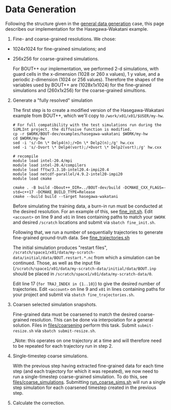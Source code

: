 # Data Generation

Following the structure given in the [general data generation](ML_training.md) case, this page describes our implementation for the Hasegawa-Wakatani example.

1. Fine- and coarse-grained resolutions. We chose:
 - 1024x1024 for fine-grained simulations; and
 - 256x256 for coarse-grained simulations.

    For BOUT++ our implementation, we performed 2-d simulations, with guard cells in the x-dimension (1028 or 260 x values), 1 y value, and a periodic z-dimension (1024 or 256 values). Therefore the shapes of the variables used by BOUT++ are (1028x1x1024) for the fine-grained simulations and (260x1x256) for the coarse-grained simultions.

2. Generate a "fully resolved" simulation

    The first step is to create a modified version of the Hasegawa-Wakatani example from BOUT++, which we'll copy to `/work/x01/x01/$USER/my-hw`.

    ```shell
    # For full compatibility with the test simulations run during the SiMLInt project, the diffusive function is modified.
    cp -r $WORK/BOUT-dev/examples/hasegawa-wakatani $WORK/my-hw
    cd $WORK/my-hw
    sed -i 's/-Dn \* Delp4(n);/+Dn \* Delp2(n);/g' hw.cxx
    sed -i 's/-Dvort \* Delp4(vort);/+Dvort \* Delp2(vort);/g' hw.cxx

    # recompile
    module load intel-20.4/mpi
    module load intel-20.4/compilers
    module load fftw/3.3.10-intel20.4-impi20.4
    module load netcdf-parallel/4.9.2-intel20-impi20
    module load cmake

    cmake . -B build -Dbout++_DIR=../BOUT-dev/build -DCMAKE_CXX_FLAGS=-std=c++17 -DCMAKE_BUILD_TYPE=Release
    cmake --build build --target hasegawa-wakatani
    ```
    
    Before simulating the training data, a burn-in run must be conducted at the desired resolution. For an example of this, see [fine_init.sh](../files/data-generation/fine_init.sh). Edit `<account>` on line 9 and `x01` in lines containing paths to match your `$WORK` and desired `/scratch` locations and submit via `sbatch fine_init.sh`.

    Following that, we run a number of sequentially trajectories to generate fine-grained ground-truth data. See [fine_trajectories.sh](../files/data-generation/fine_trajectories.sh)

    The initial simulation produces "restart files", `/scratch/space1/x01/data/my-scratch-data/initial/data/BOUT.restart.*.nc` from which a simulation can be continued. Those, as well as the input file (`/scratch/space1/x01/data/my-scratch-data/initial/data/BOUT.inp` should be placed in `/scratch/space1/x01/data/my-scratch-data/0`.

    Edit line 17 (`for TRAJ_INDEX in {1..10}`) to give the desired number of trajectories. Edit `<account>` on line 9 and `x01` in lines containing paths for your project and submit via `sbatch fine_trajectories.sh`.

3. Coarsen selected simulation snapshots.

    Fine-grained data must be coarsened to match the desired coarse-grained resolution. This can be done via interpolation for a general solution. Files in [files/coarsening](../files/coarsening) perform this task. Submit `submit-resize.sh` via `sbatch submit-resize.sh`.

    _Note: this operates on one trajectory at a time and will therefore need to be repeated for each trajectory run in step 2.

4. Single-timestep coarse simulations.

    With the previous step having extracted fine-grained data for each time step (and each trajectory for which it was repeated), we now need to run a single-timestep coarse-grained simulation. To do this, see [files/coarse_simulations](../files/coarse_simulations/). Submitting [run_coarse_sims.sh](../files/coarse_simulations/run_coarse_sims.sh) will run a single step simulation for each coarsened timestep created in the previous step.

5. Calculate the correction.

    
